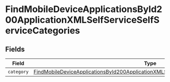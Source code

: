 # FindMobileDeviceApplicationsById200ApplicationXMLSelfServiceSelfServiceCategories


## Fields

| Field                                                                                                                                                                                                             | Type                                                                                                                                                                                                              | Required                                                                                                                                                                                                          | Description                                                                                                                                                                                                       |
| ----------------------------------------------------------------------------------------------------------------------------------------------------------------------------------------------------------------- | ----------------------------------------------------------------------------------------------------------------------------------------------------------------------------------------------------------------- | ----------------------------------------------------------------------------------------------------------------------------------------------------------------------------------------------------------------- | ----------------------------------------------------------------------------------------------------------------------------------------------------------------------------------------------------------------- |
| `category`                                                                                                                                                                                                        | [FindMobileDeviceApplicationsById200ApplicationXMLSelfServiceSelfServiceCategoriesCategory](../../models/operations/findmobiledeviceapplicationsbyid200applicationxmlselfserviceselfservicecategoriescategory.md) | :heavy_minus_sign:                                                                                                                                                                                                | N/A                                                                                                                                                                                                               |
